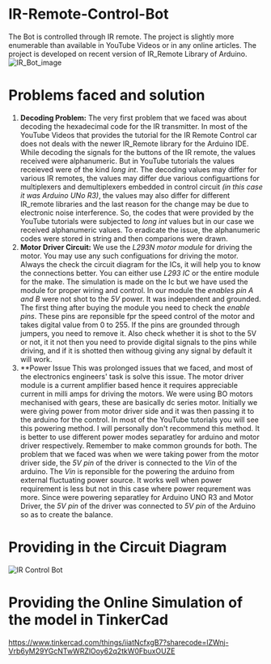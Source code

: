 # IR-Remote-Control-Bot
The Bot is controlled through IR remote. The project is slightly more enumerable than available in YouTube Videos or in any online articles. The project is developed on recent  version of IR_Remote Library of Arduino.
![IR_Bot_image](https://github.com/Aarid696/IR-Remote-Control-Bot/assets/79322886/58094a5f-dfee-4221-94f9-77a494292bf2)

# Problems faced and solution
1. **Decoding Problem:** The very first problem that we faced was about decoding the hexadecimal code for the IR transmitter. In most of the YouTube Videos that provides the tutorial for the IR Remote Control car does not deals with the newer IR_Remote library for the Arduino IDE. While decoding the signals for the buttons of the IR remote, the values received were alphanumeric. But in YouTube tutorials the values receieved were of the kind _long int_. The decoding values may differ for various IR remotes, the values may differ due various configuartions for multiplexers and demultiplexers embedded in control circuit _(in this case it was Arduino UNo R3)_, the values may also differ for different IR_remote libraries and the last reason for the change may be due to electronic noise interference. So, the codes that were provided by the YouTube tutorials were subjected to _long int_ values but in our case we received alphanumeric values. To eradicate the issue, the alphanumeric codes were stored in string and then comparions were drawn.
2. **Motor Driver Circuit:** We use the _L293N motor module_ for driving the motor. You may use any such configuations for driving the motor. Always the check the circuit diagram for the ICs, it will help you to know the connections better. You can either use _L293 IC_ or the entire module for the make. The simulation is made on the Ic but we have used the module for proper wiring and control. In our module the _enables pin A and B_ were not shot to the _5V_ power. It was independent and grounded. The first thing after buying the module you need to check the _enable pins_. These pins are reponsible fpr the speed control of the motor and takes digital value from 0 to 255. If the pins are grounded through jumpers, you need to remove it. Also check whether it is shot to the 5V or not, it it not then you need to provide digital signals to the pins while driving, and if it is shotted then withoug giving any signal by default it will work.
3. **Power Issue This was prolonged issues that we faced, and most of the electronics engineers' task is solve this issue. The motor driver module is a current amplifier based hence it requires appreciable current in milli amps for driving the motors. We were using BO motors mechanised with gears, these are basically dc series motor. Initially we were giving power from motor driver side and it was then passing it to the arduino for the control. In most of the YouTube tutorials you will see this powering method. I will personally don't recommend this method. It is better to use different power modes separatley for arduino and motor driver respectively. Remember to make common grounds for both. The problem that we faced was when we were taking power from the motor driver side, the _5V pin_ of the driver is connected to the _Vin_ of the arduino. The _Vin_ is reponsible for the powering the arduino from external fluctuating power source. It works well when power requirement is less but not in this case where power requrement was more. Since were powering separatley for Arduino UNO R3 and Motor Driver, the _5V pin_ of the driver was connected to _5V pin_ of the Arduino so as to create the balance.

# Providing in the Circuit Diagram

![IR Control Bot](https://github.com/Aarid696/IR-Remote-Control-Bot/assets/79322886/5e7644ff-2eb7-4527-b347-8e9741704fa3)

# Providing the Online Simulation of the model in TinkerCad
https://www.tinkercad.com/things/iiatNcfxgB7?sharecode=lZWnj-Vrb6yM29YGcNTwWRZlOoy62q2tkW0FbuxOUZE
